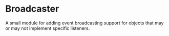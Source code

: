 # Broadcaster

A small module for adding event broadcasting support for objects that may or may not implement specific listeners. 
